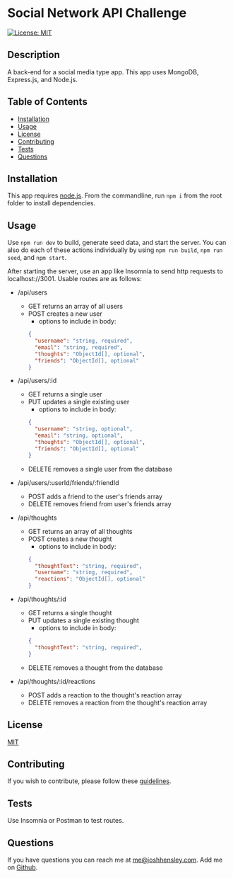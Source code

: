 # Social Network API Challenge

[![License: MIT](https://img.shields.io/badge/License-MIT-yellow.svg)](https://opensource.org/licenses/MIT)

## Description

A back-end for a social media type app.  This app uses MongoDB, Express.js, and Node.js.

## Table of Contents


* [Installation](#Installation)
* [Usage](#Usage)
* [License](#License)
* [Contributing](#Contributing)
* [Tests](#Tests)
* [Questions](#Questions)
 

## <a name="Installation"></a>Installation

This app requires [node.js](https://nodejs.org/en/download/prebuilt-installer). From the commandline,  run `npm i` from the root folder to install dependencies.

## <a name="Usage"></a>Usage

Use `npm run dev` to build, generate seed data, and start the server. You can also do each of these actions individually by using `npm run build`, `npm run seed`, and `npm start`.

After starting the server, use an app like Insomnia to send http requests to localhost://3001.  Usable routes are as follows:

* /api/users
  - GET returns an array of all users
  - POST creates a new user
    + options to include in body:
    ```json
    {
      "username": "string, required",
      "email": "string, required",
      "thoughts": "ObjectId[], optional",
      "friends": "ObjectId[], optional"
    }
    ```

* /api/users/:id
  - GET returns a single user
  - PUT updates a single existing user
    + options to include in body:
    ```json
    {
      "username": "string, optional",
      "email": "string, optional",
      "thoughts": "ObjectId[], optional",
      "friends": "ObjectId[], optional"
    }
    ```
  - DELETE removes a single user from the database

* /api/users/:userId/friends/:friendId
  - POST adds a friend to the user's friends array
  - DELETE removes friend from user's friends array

* /api/thoughts
  - GET returns an array of all thoughts
  - POST creates a new thought
    + options to include in body:
    ```json
    {
      "thoughtText": "string, required",
      "username": "string, required",
      "reactions": "ObjectId[], optional"
    }
    ```

* /api/thoughts/:id
  - GET returns a single thought
  - PUT updates a single existing thought
    + options to include in body:
    ```json
    {
      "thoughtText": "string, required",
    }
    ```
  - DELETE removes a thought from the database

* /api/thoughts/:id/reactions
  - POST adds a reaction to the thought's reaction array
  - DELETE removes a reaction from the thought's reaction array


## <a name="license"></a>License

  [MIT](https://opensource.org/licenses/MIT)

## <a name="contributing"></a>Contributing

If you wish to contribute, please follow these [guidelines](https://www.contributor-covenant.org/version/2/1/code_of_conduct/).

## <a name="tests"></a>Tests

Use Insomnia or Postman to test routes.  

## <a name="questions"></a>Questions

If you have questions you can reach me at me@joshhensley.com. Add me on [Github](github.com/josh-hensley).
